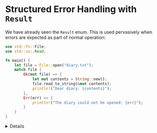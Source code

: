 # Structured Error Handling with `Result`

We have already seen the `Result` enum. This is used pervasively when errors are
expected as part of normal operation:

```rust
use std::fs::File;
use std::io::Read;

fn main() {
    let file = File::open("diary.txt");
    match file {
        Ok(mut file) => {
            let mut contents = String::new();
            file.read_to_string(&mut contents);
            println!("Dear diary: {contents}");
        },
        Err(err) => {
            println!("The diary could not be opened: {err}");
        }
    }
}
```

<details>

  * As with `Option`, the successful value sits inside of `Result`, forcing the developer to
    explicitly extract it. This encourages error checking. In the case where error cannot happen
    `unwrap()` or `expect()` can be called, and this is a signal of the developer intent too.  
  * `Result` documentation is a recommended read. Not during the course, but it is worth mentioning. 
    It contains a lot of convenience methods and functions that help functional-style programming. 
    
</details>
